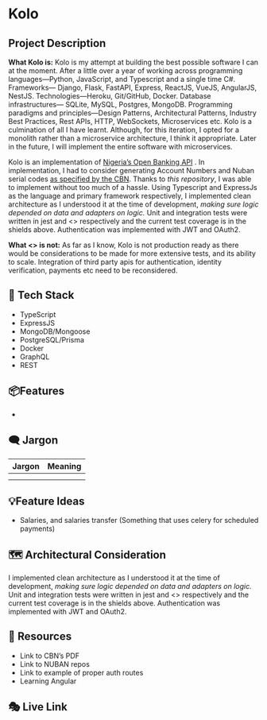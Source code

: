 # Kolo

## Project Description

**What Kolo is:** Kolo is my attempt at building the best possible software I can at the moment. After a little over a year of working across programming languages—Python, JavaScript, and Typescript and a single time C#. Frameworks— Django, Flask, FastAPI, Express, ReactJS, VueJS, AngularJS, NestJS. Technologies—Heroku, Git/GitHub, Docker. Database infrastructures— SQLite, MySQL, Postgres, MongoDB. Programming paradigms and principles—Design Patterns, Architectural Patterns, Industry Best Practices, Rest APIs, HTTP, WebSockets, Microservices etc. Kolo is a culmination of all I have learnt. Although, for this iteration, I opted for a monolith rather than a microservice architecture, I think it appropriate. Later in the future, I will implement the entire software with microservices.

Kolo is an implementation of [Nigeria’s Open Banking API](https://openbanking.ng/) . In implementation, I had to consider generating Account Numbers and Nuban serial codes [as specified by the CBN](https://www.google.com/url?sa=t&rct=j&q=&esrc=s&source=web&cd=&cad=rja&uact=8&ved=2ahUKEwjoy9iEo-r6AhXCQfEDHc4KC9MQFnoECBAQAQ&url=https%3A%2F%2Fwww.cbn.gov.ng%2Fout%2F2010%2Fcirculars%2Fbspd%2Fnuban%2520proposal%2520-%252020091010%2520_final%2520upload_.pdf&usg=AOvVaw2KHkBvocruLK_rI_sX56u3). Thanks to *this repository*, I was able to implement without too much of a hassle. Using Typescript and ExpressJs as the language and primary framework respectively, I implemented clean architecture as I understood it at the time of development,  *making sure logic depended on data and adapters on logic.* Unit and integration tests were written in jest and <> respectively and the current test coverage is in the shields above. Authentication was implemented with JWT and OAuth2.

**What <> is not:** As far as I know, Kolo is not production ready as there would be considerations to be made for more extensive tests, and its ability to scale. Integration of third party apis for authentication, identity verification, payments etc need to be reconsidered.

## 🚂 Tech Stack

- TypeScript
- ExpressJS
- MongoDB/Mongoose
- PostgreSQL/Prisma
- Docker
- GraphQL
- REST

## 📦Features

- 

## 🗨️ Jargon

| Jargon | Meaning |
| --- | --- |
|  |  |
|  |  |

## 💡Feature Ideas

- Salaries, and salaries transfer (Something that uses celery for scheduled payments)

## 🗺️ Architectural Consideration

I implemented clean architecture as I understood it at the time of development,  *making sure logic depended on data and adapters on logic.* Unit and integration tests were written in jest and <> respectively and the current test coverage is in the shields above. Authentication was implemented with JWT and OAuth2.

## 🍨 Resources

- Link to CBN’s PDF
- Link to NUBAN repos
- Link to example of proper auth routes
- Learning Angular

## 🎭 Live Link